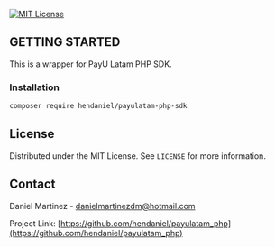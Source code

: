 <!-- PROJECT SHIELDS -->
<!--
*** I'm using markdown "reference style" links for readability.
*** Reference links are enclosed in brackets [ ] instead of parentheses ( ).
*** See the bottom of this document for the declaration of the reference variables
*** for contributors-url, forks-url, etc. This is an optional, concise syntax you may use.
*** https://www.markdownguide.org/basic-syntax/#reference-style-links
-->
[![MIT License][license-shield]][license-url]



<!-- GETTING STARTED -->
## GETTING STARTED

This is a wrapper for PayU Latam PHP SDK.

### Installation

```sh
composer require hendaniel/payulatam-php-sdk
   ```

<!-- LICENSE -->
## License

Distributed under the MIT License. See `LICENSE` for more information.



<!-- CONTACT -->
## Contact

Daniel Martinez - danielmartinezdm@hotmail.com

Project Link: [https://github.com/hendaniel/payulatam_php](https://github.com/hendaniel/payulatam_php)


<!-- MARKDOWN LINKS & IMAGES -->
[license-shield]: https://img.shields.io/github/license/othneildrew/Best-README-Template.svg?style=for-the-badge
[license-url]: https://github.com/hendaniel/payulatam_php/blob/master/LICENSE

